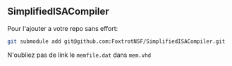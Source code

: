 ## SimplifiedISACompiler
Pour l'ajouter a votre repo sans effort:

```bash
git submodule add git@github.com:FoxtrotNSF/SimplifiedISACompiler.git
```

N'oubliez pas de link le `memfile.dat` dans `mem.vhd`
